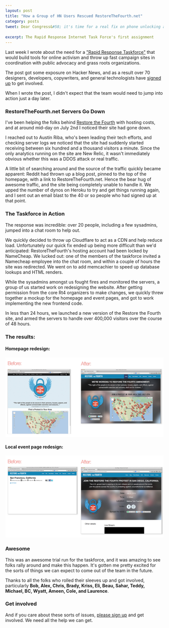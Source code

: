 ```yaml
---
layout: post
title: "How a Group of HN Users Rescued RestoreTheFourth.net"
category: posts
tweet: Dear Congress&#58; it's time for a real fix on phone unlocking and the DMCA

excerpt: The Rapid Response Internet Task Force's first assignment
---
```


Last week I wrote about the need for a ["Rapid Response Taskforce"](/task-force) that would build tools for online activism and throw up fast campaign sites in coordination with public advocacy and grass roots organizations. 

The post got some exposure on Hacker News, and as a result over 70 designers, developers, copywriters, and general technologists have <a href="/rritf.html">signed up</a> to get involved.

When I wrote the post, I didn't expect that the team would need to jump into action just a day later.

### RestoreTheFourth.net Servers Go Down

I've been helping the folks behind <a href="http://www.restorethefourth.net">Restore the Fourth</a> with hosting costs, and at around mid-day on July 2nd I noticed their site had gone down. 

I reached out to Austin Riba, who's been leading their tech efforts, and checking server logs we noticed that the site had suddenly started receiving between six hundred and a thousand visitors a minute. Since the only analytics running on the site are New Relic, it wasn't immediately obvious whether this was a DDOS attack or real traffic.

A little bit of searching around and the source of the traffic quickly became apparent: Reddit had thrown up a blog post, pinned to the top of the homepage, with a link to RestoreTheFourth.net. Hence the bear hug of awesome traffic, and the site being completely unable to handle it. We upped the number of dynos on Heroku to try and get things running again, and I sent out an email blast to the 40 or so people who had signed up at that point.

### The Taskforce in Action

The response was incredible: over 20 people, including a few sysadmins, jumped into a chat room to help out. 

We quickly decided to throw up Cloudflare to act as a CDN and help reduce load. Unfortunately our quick fix ended up being more difficult than we'd anticipated: RestoreTheFourth's hosting account had been locked by NameCheap. We lucked out: one of the members of the taskforce invited a Namecheap employee into the chat room, and within a couple of hours the site was redirected. We went on to add memcachier to speed up database lookups and HTML renders.

While the sysadmins amongst us fought fires and monitored the servers, a group of us started work on redesigning the website. After getting permission from the core Rt4 organizers to make changes, we quickly threw together a mockup for the homepage and event pages, and got to work implementing the new frontend code.

In less than 24 hours, we launched a new version of the Restore the Fourth site, and armed the servers to handle over 400,000 visitors over the course of 48 hours.

### The results: 

#### Homepage redesign:
<a href="/images/rt4-home-redesign.jpg" target="_blank"><img src="/images/rt4-home-redesign.jpg" alt="Restore the fourth homepage redesign" /></a>

#### Local event page redesign:
<a href="/images/rt4-event-redesign.jpg" target="_blank"><img src="/images/rt4-event-redesign.jpg" alt="Restore the fourth event page redesign" /></a>


### Awesome

This was an awesome trial run for the taskforce, and it was amazing to see folks rally around and make this happen. It's gotten me pretty excited for the sorts of things we can expect to come out of the team in the future.

Thanks to all the folks who rolled their sleeves up and got involved, particularly **Bob, Alex, Chris, Brady, Kriss, Eli, Beau, Sahar, Teddy, Michael, BC, Wyatt, Ameen, Cole, and Laurence**.

### Get involved

And if you care about these sorts of issues, <a href="/rritf.html">please sign up</a> and get involved. We need all the help we can get.



<br />